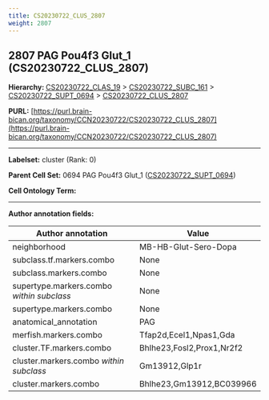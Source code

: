 ```yaml
---
title: CS20230722_CLUS_2807
weight: 2807
---
```

## 2807 PAG Pou4f3 Glut_1 (CS20230722_CLUS_2807)
<b>Hierarchy: </b>
[CS20230722_CLAS_19](../CS20230722_CLAS_19) >
[CS20230722_SUBC_161](../CS20230722_SUBC_161) >
[CS20230722_SUPT_0694](../CS20230722_SUPT_0694) >
[CS20230722_CLUS_2807](../CS20230722_CLUS_2807)

**PURL:** [https://purl.brain-bican.org/taxonomy/CCN20230722/CS20230722_CLUS_2807](https://purl.brain-bican.org/taxonomy/CCN20230722/CS20230722_CLUS_2807)

---


**Labelset:** cluster (Rank: 0)

**Parent Cell Set:** 0694 PAG Pou4f3 Glut_1 ([CS20230722_SUPT_0694](../CS20230722_SUPT_0694))



**Cell Ontology Term:** 

[MARKER GENES.]: #


---

[TRANSFERRED ANNOTATIONS.]: #


[AUTHOR ANNOTATION FIELDS.]: #


**Author annotation fields:**

| Author annotation | Value |
|-------------------|-------|
|neighborhood|MB-HB-Glut-Sero-Dopa|
|subclass.tf.markers.combo|None|
|subclass.markers.combo|None|
|supertype.markers.combo _within subclass_|None|
|supertype.markers.combo|None|
|anatomical_annotation|PAG|
|merfish.markers.combo|Tfap2d,Ecel1,Npas1,Gda|
|cluster.TF.markers.combo|Bhlhe23,Fosl2,Prox1,Nr2f2|
|cluster.markers.combo _within subclass_|Gm13912,Glp1r|
|cluster.markers.combo|Bhlhe23,Gm13912,BC039966|
